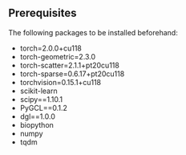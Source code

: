 ## Prerequisites

The following packages to be installed beforehand:

* torch=2.0.0+cu118
* torch-geometric=2.3.0
* torch-scatter=2.1.1+pt20cu118
* torch-sparse=0.6.17+pt20cu118
* torchvision=0.15.1+cu118
* scikit-learn
* scipy==1.10.1
* PyGCL==0.1.2
* dgl==1.0.0
* biopython
* numpy
* tqdm
